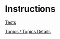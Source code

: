 # Instructions

[Tests](https://github.com/ServiceCanada/x-notify/tree/master/test)

[Topics / Topics Details](https://github.com/ServiceCanada/x-notify/tree/master/controllers)
